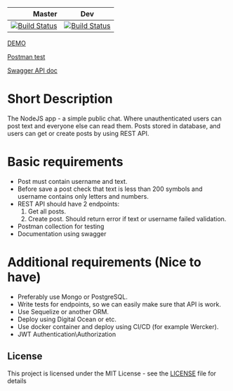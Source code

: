 | Master |  Dev    |
| ------: | ------ |
| [![Build Status][travis-master]](https://travis-ci.org/ZulusK/chatter) | [![Build Status][travis-dev]](https://travis-ci.org/ZulusK/chatter) |

[DEMO](https://chatter-job-task.herokuapp.com/)

[Postman test](https://documenter.getpostman.com/view/3031705/RWM6xsGV)

[Swagger API doc](https://app.swaggerhub.com/apis/ZulusK/chatter/1.0.0#/)
# Short Description
The NodeJS app - a simple public chat. Where unauthenticated users can post text and everyone else can read them.
Posts stored in database, and users can get or create posts by using REST API.

# Basic requirements
- Post must contain username and text.
- Before save a post check that text is less than 200 symbols and username contains only letters and numbers.
- REST API should have 2 endpoints:
  1. Get all posts.
  2. Create post. Should return error if text or username failed validation.
- Postman collection for testing
- Documentation using swagger

# Additional requirements (Nice to have)
- Preferably use Mongo or PostgreSQL.
- Write tests for endpoints, so we can easily make sure that API is work.
- Use Sequelize or another ORM.
- Deploy using Digital Ocean or etc.
- Use docker container and deploy using CI/CD (for example Wercker).
- JWT Authentication\Authorization


## License

This project is licensed under the MIT License - see the [LICENSE](LICENSE) file for details

[travis-master]: https://travis-ci.org/ZulusK/chatter.svg?branch=master
[travis-dev]:https://travis-ci.org/ZulusK/chatter.svg?branch=dev